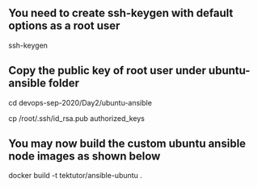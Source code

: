 ## You need to create ssh-keygen with default options as a root user

ssh-keygen

## Copy the public key of root user under ubuntu-ansible folder

cd devops-sep-2020/Day2/ubuntu-ansible

cp /root/.ssh/id_rsa.pub authorized_keys

## You may now build the custom ubuntu ansible node images as shown below

docker build -t tektutor/ansible-ubuntu .

